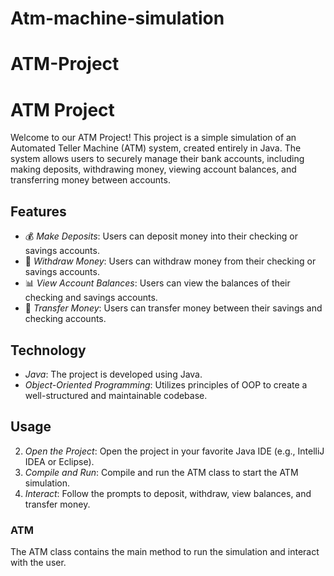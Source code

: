 # Atm-machine-simulation
# ATM-Project

# ATM Project

Welcome to our ATM Project! This project is a simple simulation of an Automated Teller Machine (ATM) system, created entirely in Java. The system allows users to securely manage their bank accounts, including making deposits, withdrawing money, viewing account balances, and transferring money between accounts.

## Features

- 💰 *Make Deposits*: Users can deposit money into their checking or savings accounts.
- 🏧 *Withdraw Money*: Users can withdraw money from their checking or savings accounts.
- 📊 *View Account Balances*: Users can view the balances of their checking and savings accounts.
- 🔄 *Transfer Money*: Users can transfer money between their savings and checking accounts.

## Technology

- *Java*: The project is developed using Java.
- *Object-Oriented Programming*: Utilizes principles of OOP to create a well-structured and maintainable codebase.

## Usage

2. *Open the Project*: Open the project in your favorite Java IDE (e.g., IntelliJ IDEA or Eclipse).
3. *Compile and Run*: Compile and run the ATM class to start the ATM simulation.
4. *Interact*: Follow the prompts to deposit, withdraw, view balances, and transfer money.

### ATM

The ATM class contains the main method to run the simulation and interact with the user.
